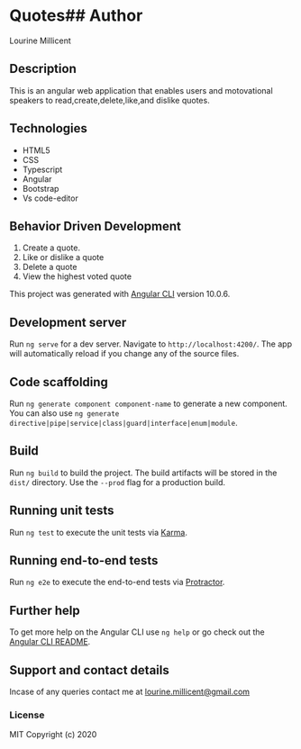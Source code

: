 # Quotes## Author

  Lourine Millicent

## Description

  This is an angular web application that enables users and motovational speakers to read,create,delete,like,and dislike quotes.

## Technologies

- HTML5
- CSS
- Typescript
- Angular 
- Bootstrap
- Vs code-editor

## Behavior Driven Development

  1. Create a quote.
  2. Like or dislike a quote
  3. Delete a quote
  4. View the highest voted quote

This project was generated with [Angular CLI](https://github.com/angular/angular-cli) version 10.0.6.

## Development server

Run `ng serve` for a dev server. Navigate to `http://localhost:4200/`. The app will automatically reload if you change any of the source files.

## Code scaffolding

Run `ng generate component component-name` to generate a new component. You can also use `ng generate directive|pipe|service|class|guard|interface|enum|module`.

## Build

Run `ng build` to build the project. The build artifacts will be stored in the `dist/` directory. Use the `--prod` flag for a production build.

## Running unit tests

Run `ng test` to execute the unit tests via [Karma](https://karma-runner.github.io).

## Running end-to-end tests

Run `ng e2e` to execute the end-to-end tests via [Protractor](http://www.protractortest.org/).

## Further help

To get more help on the Angular CLI use `ng help` or go check out the [Angular CLI README](https://github.com/angular/angular-cli/blob/master/README.md).


## Support and contact details
Incase of any queries contact me at lourine.millicent@gmail.com
### License
MIT Copyright (c) 2020
